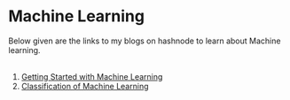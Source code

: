 # Machine Learning
Below given are the links to my blogs on hashnode to learn about Machine learning. <br><br>
1. <a href="https://mahekgor.hashnode.dev/getting-started-with-machine-learning">Getting Started with Machine Learning </a><br>
2. <a href="https://mahekgor.hashnode.dev/classification-of-machine-learning">Classification of Machine Learning</a><br>
